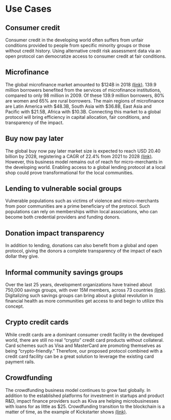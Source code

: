 # Use Cases

## Consumer credit
Consumer credit in the developing world often suffers from unfair conditions provided to people from specific minority groups or those without credit history. Using alternative credit risk assessment data via an open protocol can democratize access to consumer credit at fair conditions.

## Microfinance
The global microfinance market amounted to $124B in 2018 [(link)](https://www.convergences.org/wp-content/uploads/2019/09/Microfinance-Barometer-2019_web-1.pdf). 139.9 million borrowers benefited from the services of microfinance institutions, compared to only 98 million in 2009. Of these 139.9 million borrowers, 80% are women and 65% are rural borrowers. The main regions of microfinance are Latin America with $48.3B, South Asia with $36.8B, East Asia and Pacific with $21.5B, Africa with $10.3B. Connecting this market to a global protocol will bring efficiency in capital allocation, fair conditions, and transparency of the impact.

## Buy now pay later
The global buy now pay later market size is expected to reach USD 20.40 billion by 2028, registering a CAGR of 22.4% from 2021 to 2028 [(link)](https://www.researchandmarkets.com/reports/5416019/global-buy-now-pay-later-market-size-share-and). However, this business model remains out of reach for micro-merchants in the developing world. Enabling access to a global lending protocol at a local shop could prove transformational for the local communities.

## Lending to vulnerable social groups
Vulnerable populations such as victims of violence and micro-merchants from poor communities are a prime beneficiary of the protocol. Such populations can rely on memberships within local associations, who can become both credential providers and funding donors.

## Donation impact transparency
In addition to lending, donations can also benefit from a global and open protocol, giving the donors a complete transparency of the impact of each dollar they give.

## Informal community savings groups
Over the last 25 years, development organizations have trained about 750,000 savings groups, with over 15M members, across 73 countries [(link)](https://mangotree.org/what-are-savings-groups). Digitalizing such savings groups can bring about a global revolution in financial health as more communities get access to and begin to utilize this concept.

## Crypto credit cards
While credit cards are a dominant consumer credit facility in the developed world, there are still no real “crypto” credit card products without collateral. Card schemes such as Visa and MasterCard are promoting themselves as being “crypto-friendly.” Therefore, our proposed protocol combined with a credit card facility can be a great solution to leverage the existing card payment rails.

## Crowdfunding
The crowdfunding business model continues to grow fast globally. In addition to the established platforms for investment in startups and product R&D, impact finance providers such as Kiva are helping microbusinesses with loans for as little as $25. Crowdfunding transition to the blockchain is a matter of time, as the example of Kickstarter shows [(link)](https://techcrunch.com/2021/12/08/kickstarter-plans-to-move-its-crowdfunding-platform-to-the-blockchain).
